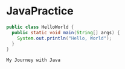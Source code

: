 # JavaPractice

```Java
public class HelloWorld {
  public static void main(String[] args) {
    System.out.println("Hello, World");
  }
}
```

```
My Journey with Java
```
